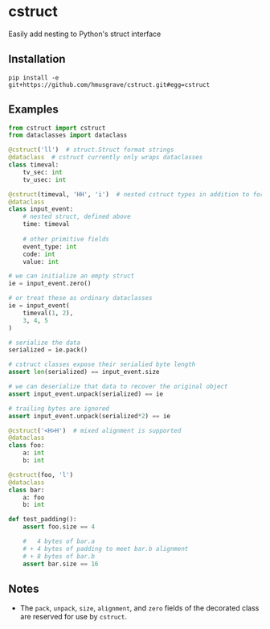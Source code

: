 # cstruct

Easily add nesting to Python's struct interface

## Installation

```
pip install -e git+https://github.com/hmusgrave/cstruct.git#egg=cstruct
```

## Examples

```python
from cstruct import cstruct
from dataclasses import dataclass

@cstruct('ll')  # struct.Struct format strings
@dataclass  # cstruct currently only wraps dataclasses
class timeval:
    tv_sec: int
    tv_usec: int

@cstruct(timeval, 'HH', 'i')  # nested cstruct types in addition to format strings
@dataclass
class input_event:
    # nested struct, defined above
    time: timeval
    
    # other primitive fields
    event_type: int
    code: int
    value: int

# we can initialize an empty struct
ie = input_event.zero()

# or treat these as ordinary dataclasses
ie = input_event(
    timeval(1, 2),
    3, 4, 5
)

# serialize the data
serialized = ie.pack()

# cstruct classes expose their serialied byte length
assert len(serialized) == input_event.size

# we can deserialize that data to recover the original object
assert input_event.unpack(serialized) == ie

# trailing bytes are ignored
assert input_event.unpack(serialized*2) == ie

@cstruct('<H>H')  # mixed alignment is supported
@dataclass
class foo:
    a: int
    b: int

@cstruct(foo, 'l')
@dataclass
class bar:
    a: foo
    b: int

def test_padding():
    assert foo.size == 4

    #   4 bytes of bar.a
    # + 4 bytes of padding to meet bar.b alignment
    # + 8 bytes of bar.b
    assert bar.size == 16
```

## Notes

- The `pack`, `unpack`, `size`, `alignment`, and `zero` fields of the decorated class are reserved for use by `cstruct`.
